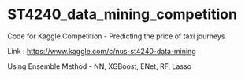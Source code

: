 # ST4240_data_mining_competition
Code for Kaggle Competition - Predicting the price of taxi journeys

Link : https://www.kaggle.com/c/nus-st4240-data-mining

Using Ensemble Method - NN, XGBoost, ENet, RF, Lasso